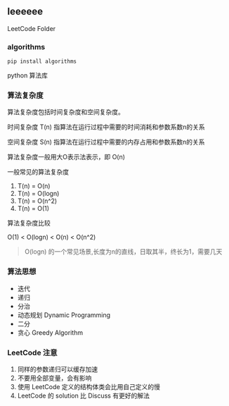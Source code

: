 ## leeeeee

LeetCode Folder

### algorithms

`pip install algorithms`

python 算法库

### 算法复杂度

算法复杂度包括时间复杂度和空间复杂度。

时间复杂度 T(n) 指算法在运行过程中需要的时间消耗和参数系数n的关系

空间复杂度 S(n) 指算法在运行过程中需要的内存占用和参数系数n的关系

算法复杂度一般用大O表示法表示，即 O(n)

一般常见的算法复杂度
1. T(n) = O(n)
2. T(n) = O(logn)
3. T(n) = O(n^2)
4. T(n) = O(1)

算法复杂度比较

O(1) < O(logn) < O(n) < O(n^2)

> O(logn) 的一个常见场景,长度为n的直线，日取其半，终长为1，需要几天

### 算法思想

- 迭代
- 递归
- 分治
- 动态规划 Dynamic Programming
- 二分
- 贪心 Greedy Algorithm

### LeetCode 注意

1. 同样的参数递归可以缓存加速
2. 不要用全部变量，会有影响
3. 使用 LeetCode 定义的结构体类会比用自己定义的慢
4. LeetCode 的 solution 比 Discuss 有更好的解法

